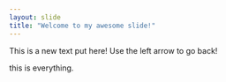 ```yaml
---
layout: slide
title: "Welcome to my awesome slide!"
---
```

This is a new text put here!
Use the left arrow to go back!

this is everything.
